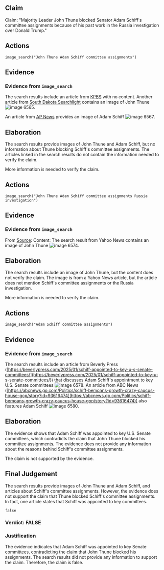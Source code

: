 ## Claim
Claim: "Majority Leader John Thune blocked Senator Adam Schiff's committee assignments because of his past work in the Russia investigation over Donald Trump."

## Actions
```
image_search("John Thune Adam Schiff committee assignments")
```

## Evidence
### Evidence from `image_search`
The search results include an article from [KPBS](https://www.kpbs.org/news/politics/2024/12/09/adam-schiff-to-be-sworn-into-the-senate-where-he-wants-to-be-more-than-a-trump-antagonist) with no content. Another article from [South Dakota Searchlight](https://southdakotasearchlight.com/2024/11/06/republicans-take-majority-control-of-u-s-senate-after-ohio-west-virginia-victories/) contains an image of John Thune ![image 6565](media/2025-08-29_22-52-1756507948-963034.jpg).

An article from [AP News](https://apnews.com/article/adam-schiff-senate-trump-california-1f611ee885e9c6b73a22ea1cab0d08bc) provides an image of Adam Schiff ![image 6567](media/2025-08-29_22-52-1756507950-164758.jpg).


## Elaboration
The search results provide images of John Thune and Adam Schiff, but no information about Thune blocking Schiff's committee assignments. The articles linked in the search results do not contain the information needed to verify the claim.

More information is needed to verify the claim.


## Actions
```
image_search("John Thune Adam Schiff committee assignments Russia investigation")
```

## Evidence
### Evidence from `image_search`
From [Source](https://ca.news.yahoo.com/no-thune-didnt-block-schiff-161116916.html): 
Content: The search result from Yahoo News contains an image of John Thune ![image 6574](media/2025-08-29_22-52-1756507960-666872.jpg).


## Elaboration
The search results include an image of John Thune, but the content does not verify the claim. The image is from a Yahoo News article, but the article does not mention Schiff's committee assignments or the Russia investigation.

More information is needed to verify the claim.


## Actions
```
image_search("Adam Schiff committee assignments")
```

## Evidence
### Evidence from `image_search`
The search results include an article from Beverly Press ([https://beverlypress.com/2025/01/schiff-appointed-to-key-u-s-senate-committees/](https://beverlypress.com/2025/01/schiff-appointed-to-key-u-s-senate-committees/)) that discusses Adam Schiff's appointment to key U.S. Senate committees ![image 6578](media/2025-08-29_22-52-1756507968-706328.jpg). An article from ABC News ([https://abcnews.go.com/Politics/schiff-bemoans-growth-crazy-caucus-house-gop/story?id=93616474](https://abcnews.go.com/Politics/schiff-bemoans-growth-crazy-caucus-house-gop/story?id=93616474)) also features Adam Schiff ![image 6580](media/2025-08-29_22-52-1756507969-720433.jpg).


## Elaboration
The evidence shows that Adam Schiff was appointed to key U.S. Senate committees, which contradicts the claim that John Thune blocked his committee assignments. The evidence does not provide any information about the reasons behind Schiff's committee assignments.

The claim is not supported by the evidence.


## Final Judgement
The search results provide images of John Thune and Adam Schiff, and articles about Schiff's committee assignments. However, the evidence does not support the claim that Thune blocked Schiff's committee assignments. In fact, one article states that Schiff was appointed to key committees.

`false`


### Verdict: FALSE

### Justification
The evidence indicates that Adam Schiff was appointed to key Senate committees, contradicting the claim that John Thune blocked his assignments. The search results did not provide any information to support the claim. Therefore, the claim is false.
